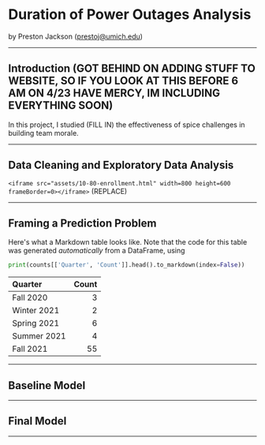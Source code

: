 # Duration of Power Outages Analysis

by Preston Jackson (prestoj@umich.edu)

---

## Introduction (GOT BEHIND ON ADDING STUFF TO WEBSITE, SO IF YOU LOOK AT THIS BEFORE 6 AM ON 4/23 HAVE MERCY, IM INCLUDING EVERYTHING SOON)

In this project, I studied (FILL IN) the effectiveness of spice challenges in building team morale.

---

## Data Cleaning and Exploratory Data Analysis

`<iframe src="assets/10-80-enrollment.html" width=800 height=600 frameBorder=0></iframe>`
(REPLACE)

---

## Framing a Prediction Problem

Here's what a Markdown table looks like. Note that the code for this table was generated _automatically_ from a DataFrame, using

```py
print(counts[['Quarter', 'Count']].head().to_markdown(index=False))
```

| Quarter     |   Count |
|:------------|--------:|
| Fall 2020   |       3 |
| Winter 2021 |       2 |
| Spring 2021 |       6 |
| Summer 2021 |       4 |
| Fall 2021   |      55 |

---

## Baseline Model


---
## Final Model


---
